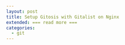 ```yaml
---
layout: post
title: Setup Gitosis with Gitalist on Nginx
extended: === read more ===
categories:
  - git
---
```

